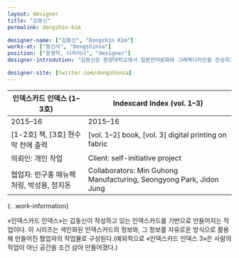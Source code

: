 ```yaml
---
layout: designer
title: "김동신"
permalink: dongshin-kim

designer-name: ["김동신", "Dongshin Kim"]
works-at: ["동신사", "Dongshinsa"]
position: ["운영자, 디자이너", "designer"]
designer-introdution: "김동신은 한양대학교에서 일본언어문화와 그래픽디자인을 전공하고 홍익대학교 대학원에서 시각디자인을 공부했다. 출판사 돌베개에서 디자이너로 근무하는 한편 2015년부터 개인 프로젝트용 1인 출판사 동신사를 운영하면서 디자인, 글쓰기 등 여러 가지 작업을 하고 있다."

designer-site: [twitter.com/dongshinsa]
---
```


| 인덱스카드 인덱스 (1–3호) | Indexcard Index (vol. 1–3) |
|----------------|----------------|
| 2015–16 | 2015–16 |
| [1-2호] 책, [3호] 현수막 천에 출력 | [vol. 1–2] book, [vol. 3] digital printing on fabric |
| 의뢰인: 개인 작업 | Client: self-initiative project |
| 협업자: 민구홍 매뉴팩처링, 박성용, 정지돈 | Collaborators: Min Guhong Manufacturing, Seongyong Park, Jidon Jung |
{: .work-information}

«인덱스카드 인덱스»는 김동신이 작성하고 있는 인덱스카드를 기반으로 만들어지는 작업이다. 이 시리즈는 색인화된 인덱스카드의 정보와, 그 정보를 자유로운 방식으로 활용해 만들어진 협업자의 작업물로 구성된다.(예외적으로 «인덱스카드 인덱스 3»은 사람의 작업이 아닌 공간을 조건 삼아 만들어졌다.)
